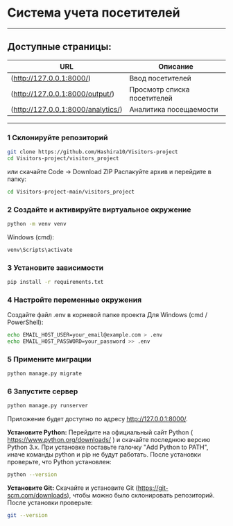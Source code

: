 # Система учета посетителей

---

## Доступные страницы:

| URL                           | Описание |
|--------------------------------|----------|
| (http://127.0.0.1:8000/) | Ввод посетителей |
| (http://127.0.0.1:8000/output/) | Просмотр списка посетителей |
| (http://127.0.0.1:8000/analytics/) | Аналитика посещаемости |

---
### 1 **Склонируйте репозиторий**
```bash
git clone https://github.com/Hashira10/Visitors-project
cd Visitors-project/visitors_project
```
или скачайте  Code → Download ZIP
Распакуйте архив и перейдите в папку:
```bash
cd Visitors-project-main/visitors_project
```
### 2 **Создайте и активируйте виртуальное окружение**
```bash
python -m venv venv  
```
Windows (cmd):
```bash
venv\Scripts\activate
```

### 3 **Установите зависимости**
```bash
pip install -r requirements.txt
```

### 4 **Настройте переменные окружения**

Создайте файл .env в корневой папке проекта Для Windows (cmd / PowerShell):
```bash
echo EMAIL_HOST_USER=your_email@example.com > .env
echo EMAIL_HOST_PASSWORD=your_password >> .env
```


### 5 **Примените миграции**
```bash
python manage.py migrate
```
### 6 **Запустите сервер**
```bash
python manage.py runserver
```

Приложение будет доступно по адресу http://127.0.0.1:8000/.

**Установите Python:**
Перейдите на официальный сайт Python ( https://www.python.org/downloads/ ) и скачайте последнюю версию Python 3.x.
При установке поставьте галочку "Add Python to PATH", иначе команды python и pip не будут работать.
После установки проверьте, что Python установлен:
```bash
python --version
```
**Установите Git:**
 Скачайте и установите Git (https://git-scm.com/downloads), чтобы можно было склонировать репозиторий.
 После установки проверьте:
 ```bash
 git --version
 ```

